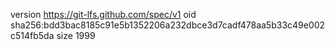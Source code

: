version https://git-lfs.github.com/spec/v1
oid sha256:bdd3bac8185c91e5b1352206a232dbce3d7cadf478aa5b33c49e002c514fb5da
size 1999
